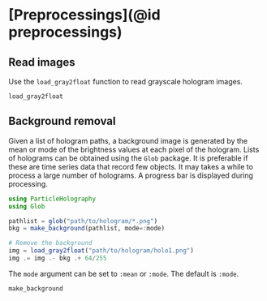 # [Preprocessings](@id preprocessings)

## Read images
Use the `load_gray2float` function to read grayscale hologram images.

```@docs
load_gray2float
```


## Background removal
Given a list of hologram paths, a background image is generated by the mean or mode of the brightness values at each pixel of the hologram. Lists of holograms can be obtained using the `Glob` package. It is preferable if these are time series data that record few objects. It may takes a while to process a large number of holograms. A progress bar is displayed during processing.

```julia
using ParticleHolography
using Glob

pathlist = glob("path/to/hologram/*.png")
bkg = make_background(pathlist, mode=:mode)

# Remove the background
img = load_gray2float("path/to/hologram/holo1.png")
img .= img .- bkg .+ 64/255
```

The `mode` argument can be set to `:mean` or `:mode`. The default is `:mode`. 

```@docs
make_background
```